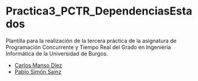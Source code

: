 # Practica3_PCTR_DependenciasEstados

Plantilla para la realización de la tercera práctica de la asignatura de Programación Concurrente y Tiempo Real del Grado en Ingeniería Informática de la Universidad de Burgos.

- [Carlos Manso Díez](https://github.com/cmd1002)
- [Pablo Simón Sainz](https://github.com/pss1005)
